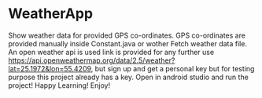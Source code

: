 # WeatherApp
Show weather data for provided GPS co-ordinates. GPS co-ordinates are provided manually inside Constant.java or wother Fetch weather data file.
An open weather api is used link is provided for any further use https://api.openweathermap.org/data/2.5/weather?lat=25.1972&lon=55.4209, but sign up and get a personal key
but for testing purpose this project already has a key. Open in android studio and run the project! Happy Learning! Enjoy!
